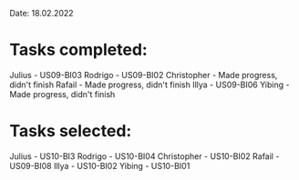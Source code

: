 Date: 18.02.2022

# Tasks completed:
Julius - US09-BI03
Rodrigo - US09-BI02
Christopher - Made progress, didn't finish
Rafail - Made progress, didn't finish
Illya - US09-BI06
Yibing - Made progress, didn't finish

# Tasks selected:
Julius - US10-BI3
Rodrigo - US10-BI04
Christopher - US10-BI02
Rafail - US09-BI08
Illya - US10-BI02
Yibing - US10-BI01
